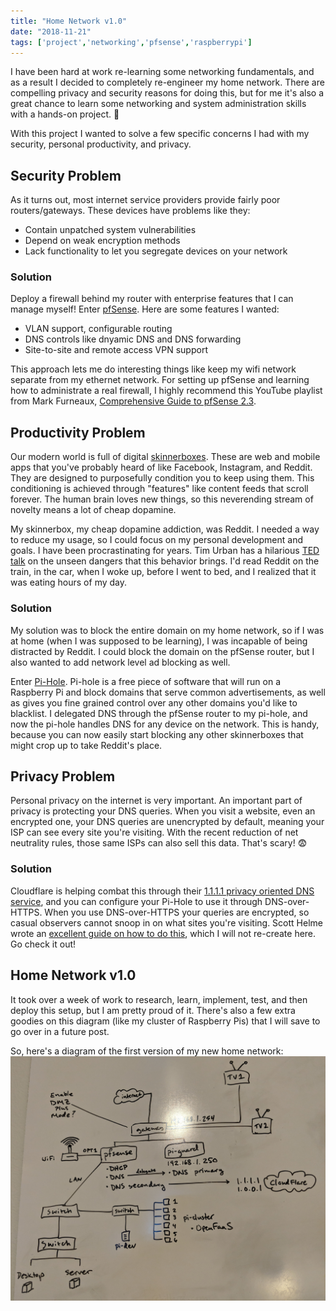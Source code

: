 ```yaml
---
title: "Home Network v1.0"
date: "2018-11-21"
tags: ['project','networking','pfsense','raspberrypi']
---
```


I have been hard at work re-learning some networking fundamentals, and as a result I decided to completely re-engineer my home network.  There are compelling privacy and security reasons for doing this, but for me it's also a great chance to learn some networking and system administration skills with a hands-on project.
:open_hands:

With this project I wanted to solve a few specific concerns I had with my security, personal productivity, and privacy.

## Security Problem
As it turns out, most internet service providers provide fairly poor routers/gateways.  These devices have problems like they:
* Contain unpatched system vulnerabilities
* Depend on weak encryption methods
* Lack functionality to let you segregate devices on your network

### Solution
Deploy a firewall behind my router with enterprise features that I can manage myself!  Enter [pfSense](https://www.pfsense.org/).  Here are some features I wanted:
* VLAN support, configurable routing
* DNS controls like dnyamic DNS and DNS forwarding
* Site-to-site and remote access VPN support

This approach lets me do interesting things like keep my wifi network separate from my ethernet network.  For setting up pfSense and learning how to administrate a real firewall, I highly recommend this YouTube playlist from Mark Furneaux, [Comprehensive Guide to pfSense 2.3](https://www.youtube.com/playlist?list=PLE726R7YUJTePGvo0Zga2juUBxxFTH4Bk).

## Productivity Problem
Our modern world is full of digital [skinnerboxes](https://en.wikipedia.org/wiki/Operant_conditioning_chamber).  These are web and mobile apps that you've probably heard of like Facebook, Instagram, and Reddit.  They are designed to purposefully condition you to keep using them.  This conditioning is achieved through "features" like content feeds that scroll forever.  The human brain loves new things, so this neverending stream of novelty means a lot of cheap dopamine.

My skinnerbox, my cheap dopamine addiction, was Reddit.  I needed a way to reduce my usage, so I could focus on my personal development and goals.  I have been procrastinating for years.  Tim Urban has a hilarious [TED talk](https://www.ted.com/talks/tim_urban_inside_the_mind_of_a_master_procrastinator) on the unseen dangers that this behavior brings.  I'd read Reddit on the train, in the car, when I woke up, before I went to bed, and I realized that it was eating hours of my day.

### Solution
My solution was to block the entire domain on my home network, so if I was at home (when I was supposed to be learning), I was incapable of being distracted by Reddit.  I could block the domain on the pfSense router, but I also wanted to add network level ad blocking as well.

Enter [Pi-Hole](https://pi-hole.net/).  Pi-hole is a free piece of software that will run on a Raspberry Pi and block domains that serve common advertisements, as well as gives you fine grained control over any other domains you'd like to blacklist.  I delegated DNS through the pfSense router to my pi-hole, and now the pi-hole handles DNS for any device on the network.  This is handy, because you can now easily start blocking any other skinnerboxes that might crop up to take Reddit's place.

## Privacy Problem
Personal privacy on the internet is very important.  An important part of privacy is protecting your DNS queries.  When you visit a website, even an encrypted one, your DNS queries are unencrypted by default, meaning your ISP can see every site you're visiting.  With the recent reduction of net neutrality rules, those same ISPs can also sell this data.  That's scary! :fearful:

### Solution
Cloudflare is helping combat this through their [1.1.1.1 privacy oriented DNS service](https://blog.cloudflare.com/announcing-1111/), and you can configure your Pi-Hole to use it through DNS-over-HTTPS.  When you use DNS-over-HTTPS your queries are encrypted, so casual observers cannot snoop in on what sites you're visiting.  Scott Helme wrote an [excellent guide on how to do this](https://labs.ripe.net/Members/scott_helme/securing-dns-across-all-of-my-devices), which I will not re-create here.  Go check it out!

## Home Network v1.0
It took over a week of work to research, learn, implement, test, and then deploy this setup, but I am pretty proud of it.  There's also a few extra goodies on this diagram (like my cluster of Raspberry Pis) that I will save to go over in a future post.

So, here's a diagram of the first version of my new home network:
![Home Network v1](home-network-11-2018.jpg "Network Diagram")

